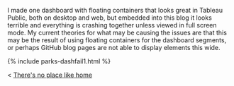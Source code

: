 
I made one dashboard with floating containers that looks great in Tableau Public, both on desktop and web, but embedded into this blog it looks terrible and everything is crashing together unless viewed in full screen mode. My current theories for what may be causing the issues are that this may be the result of using floating containers for the dashboard segments, or perhaps GitHub blog pages are not able to display elements this wide.

{% include parks-dashfail1.html %}


< [There's no place like home](./index.md)

